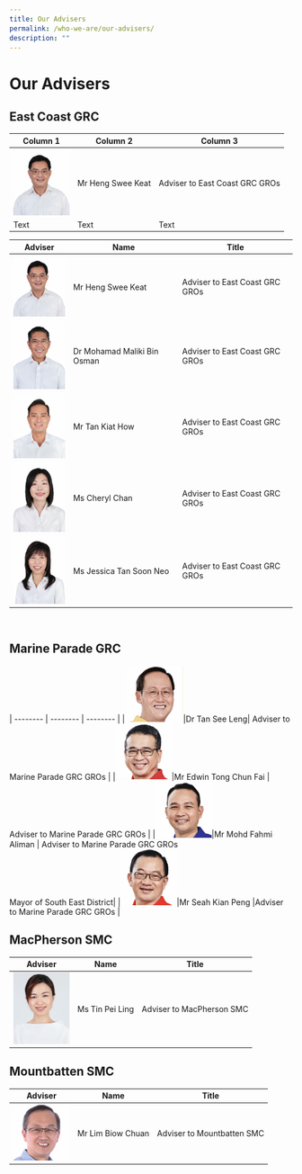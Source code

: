```yaml
---
title: Our Advisers
permalink: /who-we-are/our-advisers/
description: ""
---
```

# Our Advisers


## East Coast GRC


| Column 1 | Column 2 | Column 3 |
| -------- | -------- | -------- |
| <img src="/images/Who%20We%20Are/Advisers/Heng%20Swee%20Keat.jpg" style="width: 100px;"> | Mr Heng Swee Keat     | Adviser to East Coast GRC GROs     |
| Text     | Text     | Text     |

| Adviser | Name | Title |
| --------- | -------- | ---------|
| <img src="/images/Who%20We%20Are/Advisers/Heng%20Swee%20Keat.jpg" style="width: 100px;">|Mr Heng Swee Keat|    Adviser to East Coast GRC GROs   |
<img src="/images/Who%20We%20Are/Advisers/Mohamad.jpg" style="width: 100px;">|Dr Mohamad Maliki Bin Osman   |  Adviser to East Coast GRC GROs  | 
<img src="/images/Who%20We%20Are/Advisers/Tan%20Kiat%20How.jpg" style="width: 100px;">|Mr Tan Kiat How| Adviser to East Coast GRC GROs|
<img src="/images/Who%20We%20Are/Advisers/Cheryl%20Chan.jpg" style="width: 100px;">|Ms Cheryl Chan| Adviser to East Coast GRC GROs|
<img src="/images/Who%20We%20Are/Advisers/Jessica%20Tan.jpg" style="width: 100px;">|Ms Jessica Tan Soon Neo| Adviser to East Coast GRC GROs|

<br>



##  Marine Parade GRC

| -------- | -------- | -------- |
| <img src="/images/Who%20We%20Are/Advisers/Tan%20See%20Leng.jpg" style="width: 100px;">|Dr Tan See Leng|  Adviser to Marine Parade GRC GROs   |
|<img src="/images/Who%20We%20Are/Advisers/Edwin%20Tong.jpg" style="width: 100px;">|Mr Edwin Tong Chun Fai   |  Adviser to Marine Parade GRC GROs  | 
|<img src="/images/Who%20We%20Are/Advisers/Mohd%20Fahmi.jpg" style="width: 100px;">|Mr Mohd Fahmi Aliman	  | Adviser to Marine Parade GRC GROs <br>Mayor of South East District|
|<img src="/images/Who%20We%20Are/Advisers/Siah%20Kien%20Peng.jpg" style="width: 100px;">|Mr Seah Kian Peng	 |Adviser to Marine Parade GRC GROs |

## MacPherson SMC
| Adviser | Name | Title |
| -------- | -------- | -------- |
|<img src="/images/Who%20We%20Are/Advisers/Tin_Pei_Ling.jpg" style="width: 100px;">| Ms Tin Pei Ling | Adviser to MacPherson SMC


## Mountbatten SMC
| Adviser | Name | Title |
| -------- | -------- | -------- |
|<img src="/images/Who%20We%20Are/Advisers/Lim%20Biow%20Chuan.jpg" style="width:100px;">|Mr Lim Biow Chuan | Adviser to Mountbatten SMC |